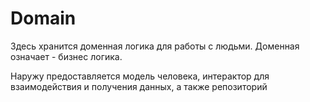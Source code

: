 # Domain

Здесь хранится доменная логика для работы с людьми.
Доменная означает - бизнес логика.

Наружу предоставляется модель человека, интерактор для взаимодействия
и получения данных, а также репозиторий
